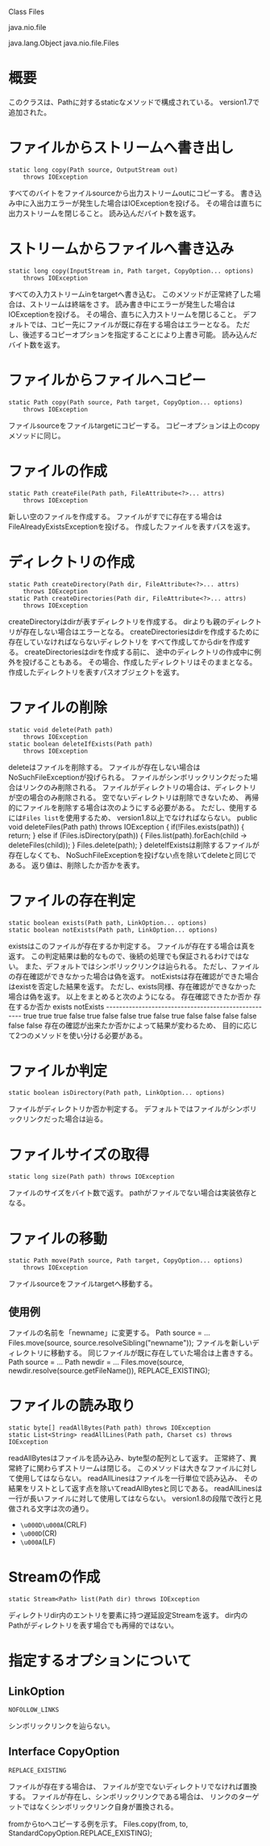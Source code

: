 Class Files

java.nio.file

java.lang.Object
  java.nio.file.Files

# 概要
このクラスは、Pathに対するstaticなメソッドで構成されている。
version1.7で追加された。

# ファイルからストリームへ書き出し
    static long copy(Path source, OutputStream out)
        throws IOException
すべてのバイトをファイルsourceから出力ストリームoutにコピーする。
書き込み中に入出力エラーが発生した場合はIOExceptionを投げる。
その場合は直ちに出力ストリームを閉じること。
読み込んだバイト数を返す。

# ストリームからファイルへ書き込み
    static long copy(InputStream in, Path target, CopyOption... options)
        throws IOException
すべての入力ストリームinをtargetへ書き込む。
このメソッドが正常終了した場合は、ストリームは終端をさす。
読み書き中にエラーが発生した場合はIOExceptionを投げる。
その場合、直ちに入力ストリームを閉じること。
デフォルトでは、コピー先にファイルが既に存在する場合はエラーとなる。
ただし、後述するコピーオプションを指定することにより上書き可能。
読み込んだバイト数を返す。

# ファイルからファイルへコピー
    static Path copy(Path source, Path target, CopyOption... options)
        throws IOException
ファイルsourceをファイルtargetにコピーする。
コピーオプションは上のcopyメソッドに同じ。

# ファイルの作成
    static Path createFile(Path path, FileAttribute<?>... attrs)
        throws IOException
新しい空のファイルを作成する。
ファイルがすでに存在する場合はFileAlreadyExistsExceptionを投げる。
作成したファイルを表すパスを返す。

# ディレクトリの作成
    static Path createDirectory(Path dir, FileAttribute<?>... attrs)
        throws IOException
    static Path createDirectories(Path dir, FileAttribute<?>... attrs)
        throws IOException
createDirectoryはdirが表すディレクトリを作成する。
dirよりも親のディレクトリが存在しない場合はエラーとなる。
createDirectoriesはdirを作成するために存在していなければならないディレクトリを
すべて作成してからdirを作成する。
createDirectoriesはdirを作成する前に、
途中のディレクトリの作成中に例外を投げることもある。
その場合、作成したディレクトリはそのままとなる。
作成したディレクトリを表すパスオブジェクトを返す。

# ファイルの削除
    static void delete(Path path)
        throws IOException
    static boolean deleteIfExists(Path path)
        throws IOException
deleteはファイルを削除する。
ファイルが存在しない場合はNoSuchFileExceptionが投げられる。
ファイルがシンボリックリンクだった場合はリンクのみ削除される。
ファイルがディレクトリの場合は、ディレクトリが空の場合のみ削除される。
空でないディレクトリは削除できないため、
再帰的にファイルを削除する場合は次のようにする必要がある。
ただし、使用するには`Files list`を使用するため、
version1.8以上でなければならない。
    public void deleteFiles(Path path) throws IOException {
      if(!Files.exists(path)) {
        return;
      } else if (Files.isDirectory(path)) {
        Files.list(path).forEach(child -> deleteFiles(child));
      }
      Files.delete(path);
    }
deleteIfExistsは削除するファイルが存在しなくても、
NoSuchFileExceptionを投げない点を除いてdeleteと同じである。
返り値は、削除したか否かを表す。

# ファイルの存在判定
    static boolean exists(Path path, LinkOption... options)
    static boolean notExists(Path path, LinkOption... options)
existsはこのファイルが存在するか判定する。
ファイルが存在する場合は真を返す。
この判定結果は動的なもので、後続の処理でも保証されるわけではない。
また、デフォルトではシンボリックリンクは辿られる。
ただし、ファイルの存在確認ができなかった場合は偽を返す。
notExistsは存在確認ができた場合はexistを否定した結果を返す。
ただし、exists同様、存在確認ができなかった場合は偽を返す。
以上をまとめると次のようになる。
    存在確認できたか否か 存在するか否か exists notExists
    ----------------------------------------------------
    true                 true           true   false
    true                 false          false  true 
    false                true           false  false
    false                false          false  false
存在の確認が出来たか否かによって結果が変わるため、
目的に応じて2つのメソッドを使い分ける必要がある。

# ファイルか判定
    static boolean isDirectory(Path path, LinkOption... options)
ファイルがディレクトリか否か判定する。
デフォルトではファイルがシンボリックリンクだった場合は辿る。

# ファイルサイズの取得
    static long size(Path path) throws IOException
ファイルのサイズをバイト数で返す。
pathがファイルでない場合は実装依存となる。

# ファイルの移動
    static Path move(Path source, Path target, CopyOption... options)
        throws IOException
ファイルsourceをファイルtargetへ移動する。
## 使用例
ファイルの名前を「newname」に変更する。
     Path source = ...
     Files.move(source, source.resolveSibling("newname"));
ファイルを新しいディレクトリに移動する。
同じファイルが既に存在していた場合は上書きする。
     Path source = ...
     Path newdir = ...
     Files.move(source, newdir.resolve(source.getFileName()), REPLACE_EXISTING);

# ファイルの読み取り
    static byte[] readAllBytes(Path path) throws IOException
    static List<String> readAllLines(Path path, Charset cs) throws IOException
readAllBytesはファイルを読み込み、byte型の配列として返す。
正常終了、異常終了に関わらずストリームは閉じる。
このメソッドは大きなファイルに対して使用してはならない。
readAllLinesはファイルを一行単位で読み込み、
その結果をリストとして返す点を除いてreadAllBytesと同じである。
readAllLinesは一行が長いファイルに対して使用してはならない。
version1.8の段階で改行と見做される文字は次の通り。
- `\u000D\u000A`(CRLF)
- `\u000D`(CR)
- `\u000A`(LF)

# Streamの作成
    static Stream<Path> list(Path dir) throws IOException
ディレクトリdir内のエントリを要素に持つ遅延設定Streamを返す。
dir内のPathがディレクトリを表す場合でも再帰的ではない。

# 指定するオプションについて
## LinkOption
    NOFOLLOW_LINKS
シンボリックリンクを辿らない。

## Interface CopyOption
    REPLACE_EXISTING
ファイルが存在する場合は、
ファイルが空でないディレクトリでなければ置換する。
ファイルが存在し、シンボリックリンクである場合は、
リンクのターゲットではなくシンボリックリンク自身が置換される。

fromからtoへコピーする例を示す。
    Files.copy(from, to, StandardCopyOption.REPLACE_EXISTING);
